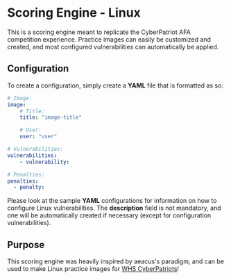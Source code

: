 # Scoring Engine - Linux
This is a scoring engine meant to replicate the CyberPatriot AFA competition experience. Practice images can easily be customized and created, and most configured vulnerabilities can automatically be applied.

## Configuration
To create a configuration, simply create a **YAML** file that is formatted as so:
```yaml
# Image:
image:
    # Title: 
    title: "image-title"

    # User:
    user: "user"

# Vulnerabilities:
vulnerabilities:
    - vulnerability:

# Penalties:
penalties:
  - penalty:
```

Please look at the sample **YAML** configurations for information on how to configure Linux vulnerabilities.
The **description** field is not mandatory, and one will be automatically created if necessary (except for configuration vulnerabilities).

## Purpose
This scoring engine was heavily inspired by aeacus's paradigm, and can be used to make Linux practice images for [WHS CyberPatriots](https://www.whscyberpatriots.com)!
